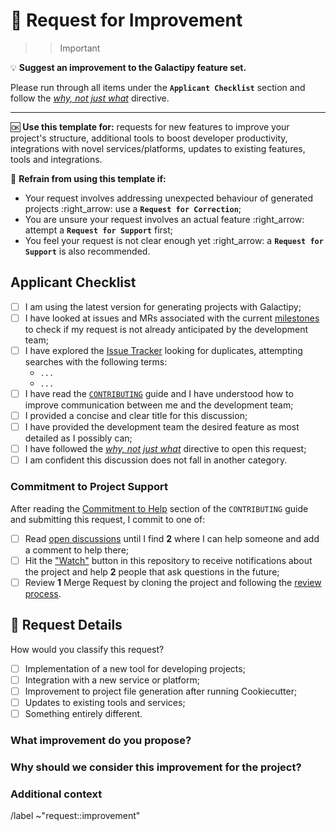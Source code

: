 # :bow: Request for Improvement

>>> [!important]
:bulb: **Suggest an improvement to the Galactipy feature set.**

Please run through all items under the **`Applicant Checklist`** section and follow the [_why, not just what_][1] directive.

---

:ok: **Use this template for:** requests for new features to improve your project's structure, additional tools to boost developer productivity, integrations with novel services/platforms, updates to existing features, tools and integrations.

:no_good: **Refrain from using this template if:**

- Your request involves addressing unexpected behaviour of generated projects :right_arrow: use a **`Request for Correction`**;
- You are unsure your request involves an actual feature :right_arrow: attempt a **`Request for Support`** first;
- You feel your request is not clear enough yet :right_arrow: a **`Request for Support`** is also recommended.
>>>

[1]: https://gitlab.com/galactipy/galactipy/-/blob/master/CONTRIBUTING.md#say-why-not-just-what

## Applicant Checklist

<!-- Please check all items with an `x` (like `[x]`) before proceeding -->

- [ ] I am using the latest version for generating projects with Galactipy;
- [ ] I have looked at issues and MRs associated with the current [milestones][2] to check if my request is not already anticipated by the development team;
- [ ] I have explored the [Issue Tracker][3] looking for duplicates, attempting searches with the following terms:
  <!-- List all searches you have performed -->
  - `...`
  - `...`
- [ ] I have read the [`CONTRIBUTING`][4] guide and I have understood how to improve communication between me and the development team;
- [ ] I provided a concise and clear title for this discussion;
- [ ] I have provided the development team the desired feature as most detailed as I possibly can;
- [ ] I have followed the [_why, not just what_][1] directive to open this request;
- [ ] I am confident this discussion does not fall in another category.

[2]: https://gitlab.com/galactipy/galactipy/-/milestones
[3]: https://gitlab.com/galactipy/galactipy/-/issues/?state=all&type%5B%5D=issue
[4]: https://gitlab.com/galactipy/galactipy/-/blob/master/CONTRIBUTING.md#contributing-through-user-requests

### Commitment to Project Support

After reading the [Commitment to Help][5] section of the `CONTRIBUTING` guide and submitting this request, I commit to one of:

- [ ] Read [open discussions][6] until I find **2** where I can help someone and add a comment to help there;
- [ ] Hit the ["Watch"][7] button in this repository to receive notifications about the project and help **2** people that ask questions in the future;
- [ ] Review **1** Merge Request by cloning the project and following the [review process][8].

[5]: https://gitlab.com/galactipy/galactipy/-/blob/master/CONTRIBUTING.md#commitment-to-help
[6]: https://gitlab.com/galactipy/galactipy/-/issues/?type%5B%5D=issue
[7]: https://gitlab.com/gitlab-org/gitlab-foss/-/issues/234#note_17497758
[8]: https://gitlab.com/galactipy/galactipy/-/blob/master/CONTRIBUTING.md#contributing-by-reviewing-changes

## :thought_balloon: Request Details

<!-- Please check the single most related item with an `x` (like `[x]`) -->

How would you classify this request?

- [ ] Implementation of a new tool for developing projects;
- [ ] Integration with a new service or platform;
- [ ] Improvement to project file generation after running Cookiecutter;
- [ ] Updates to existing tools and services;
- [ ] Something entirely different.

### What improvement do you propose?

<!-- Describe WHAT your request refers to, with as much detail as possible -->

### Why should we consider this improvement for the project?

<!--
  Defend the reasons why this improvement is important moving forward
  What problem does it solve?
  What benefits does it bring and to whom?
  What would be considered a successful outcome for this development from your perspective?

  Feel free to bring some of your personal experience as a Galactipy user to let us understand the circumstances that led to this request
-->

### Additional context

<!--
  Add any other information here
  Screenshots, links and any content that helps us better visualise your desired outcome are welcome!
-->

/label ~"request::improvement"
